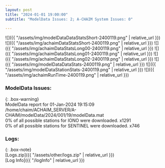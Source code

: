 ```yaml
---
layout: post
title: "2024-01-01 19:00:00"
subtitle: "ModelData Issues: 2; A-CHAIM System Issues: 0"

---
```


![]({{ "/assets/img/modelDataDataStatsShort-2400119.png" | relative_url }})
![]({{ "/assets/img/achaimDataStatsShort-2400119.png" | relative_url }})
![]({{ "/assets/img/achaimDataStatsLong00-2400119.png" | relative_url }})
![]({{ "/assets/img/achaimDataStatsLong01-2400119.png" | relative_url }})
![]({{ "/assets/img/achaimDataStatsLong02-2400119.png" | relative_url }})
![]({{ "/assets/img/modelDataDataStats-2400119.png" | relative_url }})
![]({{ "/assets/img/modelDataStationStats-2400119.png" | relative_url }})
![]({{ "/assets/img/achaimRunTime-2400119.png" | relative_url }})


### ModelData Issues:  
  
{: .box-warning}  
 ModelData report for 01-Jan-2024 19:15:09   
 /home/chaim/ACHAIM_SERVER/A-CHAIM/modelData/2024/001/19/modelData.mat   
 0% of all possible stations for IONO were downloaded. x1291   
 0% of all possible stations for SENTINEL were downloaded. x746   
  


### Logs:  
  
{: .box-note}  
[Logs.zip]({{ "/assets/other/logs.zip" | relative_url }})  
[Log Info]({{ "/logInfo" | relative_url }})  
